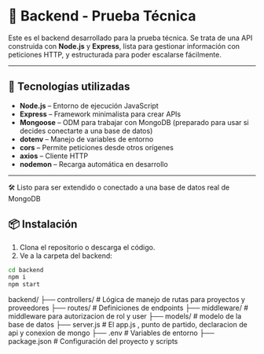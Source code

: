# 🧠 Backend - Prueba Técnica

Este es el backend desarrollado para la prueba técnica. Se trata de una API construida con **Node.js** y **Express**, lista para gestionar información con peticiones HTTP, y estructurada para poder escalarse fácilmente.

---

## 🚀 Tecnologías utilizadas

- **Node.js** – Entorno de ejecución JavaScript
- **Express** – Framework minimalista para crear APIs
- **Mongoose** – ODM para trabajar con MongoDB (preparado para usar si decides conectarte a una base de datos)
- **dotenv** – Manejo de variables de entorno
- **cors** – Permite peticiones desde otros orígenes
- **axios** – Cliente HTTP
- **nodemon** – Recarga automática en desarrollo

---

🛠️ Listo para ser extendido o conectado a una base de datos real de MongoDB

## 📦 Instalación

1. Clona el repositorio o descarga el código.
2. Ve a la carpeta del backend:

```bash
cd backend
npm i
npm start
```

backend/
├── controllers/       # Lógica de manejo de rutas para proyectos y proveedores
├── routes/            # Definiciones de endpoints
├── middleware/        # middleware para autorizacion de rol y user
├── models/            # modelo de la base de datos
├── server.js          # El app.js , punto de partido, declaracion de api y conexion de mongo
├── .env               # Variables de entorno 
├── package.json       # Configuración del proyecto y scripts

